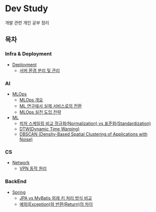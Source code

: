 # Dev Study
개발 관련 개인 공부 정리

## 목차

### Infra & Deployment
- [Deployment](./Deployment/)
  - [서버 환경 분리 및 관리](./Deployment/01.%20서버%20환경%20분리%20및%20관리.md)


### AI
- [MLOps](./MLOps/)
  - [MLOps 개요](./MLOps/01.%20MLOps%20개요.md)
  - [ML 연구에서 실제 서비스로의 전환](./MLOps/02.%20ML%20연구에서%20실제%20서비스로의%20전환.md)
  - [MLOps 실전 도입 전략](./MLOps/03.%20MLOps%20실전%20도입%20전략.md)
- [ML](./ML/)
  - [피처 스케일링 비교 정규화(Normalization) vs 표준화(Standardization)](./ML/01.%20피처%20스케일링%20비교%20정규화(Normalization)%20vs%20표준화(Standardization).md)
  - [DTW(Dynamic Time Warping)](./ML/02.%20DTW(Dynamic%20Time%20Warping).md)
  - [DBSCAN (Density-Based Spatial Clustering of Applications with Noise)](./ML/03.%20DBSCAN%20(Density-Based%20Spatial%20Clustering%20of%20Applications%20with%20Noise).md)

### CS
- [Network](./Network/)
  - [VPN 동작 원리](./Network/01.%20VPN%20동작%20원리.md)

### BackEnd
- [Spring](./Spring/)
  - [JPA vs MyBatis 외래 키 처리 방식 비교](./Spring/01.%20JPA%20vs%20MyBatis%20외래%20키%20처리%20방식%20비교.md)
  - [예외(Exception)와 반환(Return)의 차이](./Spring/02.%20예외(Exception)와%20반환(Return)의%20차이.md)